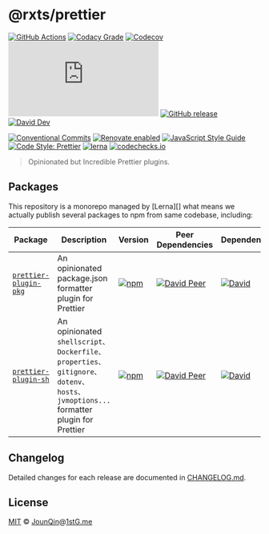 # @rxts/prettier

[![GitHub Actions](https://github.com/rx-ts/prettier/workflows/Node%20CI/badge.svg)](https://github.com/rx-ts/prettier/actions?query=workflow%3A%22Node+CI%22)
[![Codacy Grade](https://img.shields.io/codacy/grade/d5c50fcc41d54224a4730998c41c0588)](https://www.codacy.com/app/JounQin/prettier)
[![Codecov](https://img.shields.io/codecov/c/gh/rx-ts/prettier)](https://codecov.io/gh/rx-ts/prettier)
[![type-coverage](https://img.shields.io/badge/dynamic/json.svg?label=type-coverage&prefix=%E2%89%A5&suffix=%&query=$.typeCoverage.atLeast&uri=https%3A%2F%2Fraw.githubusercontent.com%2Frx-ts%2Fprettier%2Fmaster%2Fpackage.json)](https://github.com/plantain-00/type-coverage)
[![GitHub release](https://img.shields.io/github/release/rx-ts/prettier)](https://github.com/rx-ts/prettier/releases)
[![David Dev](https://img.shields.io/david/dev/rx-ts/prettier.svg)](https://david-dm.org/rx-ts/prettier?type=dev)

[![Conventional Commits](https://img.shields.io/badge/conventional%20commits-1.0.0-yellow.svg)](https://conventionalcommits.org)
[![Renovate enabled](https://img.shields.io/badge/renovate-enabled-brightgreen.svg)](https://renovatebot.com/)
[![JavaScript Style Guide](https://img.shields.io/badge/code_style-standard-brightgreen.svg)](https://standardjs.com)
[![Code Style: Prettier](https://img.shields.io/badge/code_style-prettier-ff69b4.svg)](https://github.com/prettier/prettier)
[![lerna](https://img.shields.io/badge/maintained%20with-lerna-cc00ff.svg)](https://lerna.js.org)
[![codechecks.io](https://raw.githubusercontent.com/codechecks/docs/master/images/badges/badge-default.svg?sanitize=true)](https://codechecks.io)

> Opinionated but Incredible Prettier plugins.

## Packages

This repository is a monorepo managed by [Lerna][] what means we actually publish several packages to npm from same codebase, including:

| Package                                | Description                                                                                                                 | Version                                                                                                           | Peer Dependencies                                                                                                                                                   | Dependencies                                                                                                                         |
| -------------------------------------- | --------------------------------------------------------------------------------------------------------------------------- | ----------------------------------------------------------------------------------------------------------------- | ------------------------------------------------------------------------------------------------------------------------------------------------------------------- | ------------------------------------------------------------------------------------------------------------------------------------ |
| [`prettier-plugin-pkg`](/packages/pkg) | An opinionated package.json formatter plugin for Prettier                                                                   | [![npm](https://img.shields.io/npm/v/prettier-plugin-pkg.svg)](https://www.npmjs.com/package/prettier-plugin-pkg) | [![David Peer](https://img.shields.io/david/peer/rx-ts/prettier.svg?path=packages/pkg)](https://david-dm.org/rx-ts/prettier-plugin-pkg?path=packages/pkg&type=peer) | [![David](https://img.shields.io/david/rx-ts/prettier.svg?path=packages/pkg)](https://david-dm.org/rx-ts/prettier?path=packages/pkg) |
| [`prettier-plugin-sh`](/packages/sh)   | An opinionated `shellscript、Dockerfile、properties、gitignore、dotenv、hosts、jvmoptions...` formatter plugin for Prettier | [![npm](https://img.shields.io/npm/v/prettier-plugin-sh.svg)](https://www.npmjs.com/package/prettier-plugin-sh)   | [![David Peer](https://img.shields.io/david/peer/rx-ts/prettier.svg?path=packages/sh)](https://david-dm.org/rx-ts/prettier?path=packages/sh&type=peer)              | [![David](https://img.shields.io/david/rx-ts/prettier.svg?path=packages/sh)](https://david-dm.org/rx-ts/prettier?path=packages/sh)   |

## Changelog

Detailed changes for each release are documented in [CHANGELOG.md](./CHANGELOG.md).

## License

[MIT][] © [JounQin][]@[1stG.me][]

[1stg.me]: https://www.1stg.me
[jounqin]: https://GitHub.com/JounQin
[mit]: http://opensource.org/licenses/MIT
